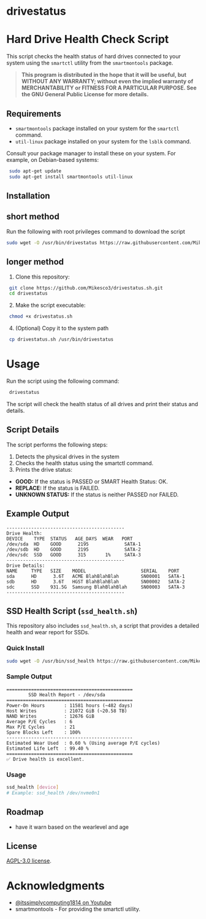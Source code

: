# drivestatus

# Hard Drive Health Check Script
This script checks the health status of hard drives connected to your system using the `smartctl` utility from the `smartmontools` package.

> **This program is distributed in the hope that it will be useful, but WITHOUT ANY WARRANTY; without even the implied warranty of MERCHANTABILITY or FITNESS FOR A PARTICULAR PURPOSE. See the GNU General Public License for more details.**

## Requirements
- `smartmontools` package installed on your system for the `smartctl` command.
- `util-linux` package installed on your system for the `lsblk` command.

Consult your package manager to install these on your system. For example, on Debian-based systems:
  ```sh
   sudo apt-get update 
   sudo apt-get install smartmontools util-linux
  ```

## Installation

## short method
Run the following with root privileges command to download the script
``` sh
sudo wget -O /usr/bin/drivestatus https://raw.githubusercontent.com/Mikesco3/drivestatus.sh/main/drivestatus.sh && sudo chmod +x /usr/bin/drivestatus
```
## longer method
1. Clone this repository:
  ``` sh
   git clone https://github.com/Mikesco3/drivestatus.sh.git
   cd drivestatus
  ```

2. Make the script executable:
  ``` sh
   chmod +x drivestatus.sh
  ```
4. (Optional) Copy it to the system path
  ``` sh
   cp drivestatus.sh /usr/bin/drivestatus
  ```

# Usage
Run the script using the following command:
  ``` sh
   drivestatus 
  ```
The script will check the health status of all drives and print their status and details.

## Script Details
The script performs the following steps:

1. Detects the physical drives in the system
3. Checks the health status using the smartctl command.
4. Prints the drive status:
  - **GOOD:** If the status is PASSED or SMART Health Status: OK.
  - **REPLACE:** If the status is FAILED.
  - **UNKNOWN STATUS:** If the status is neither PASSED nor FAILED.

## Example Output
```
-------------------------------------------
Drive Health:
DEVICE    TYPE  STATUS   AGE_DAYS  WEAR   PORT                          
/dev/sda  HD    GOOD      2195             SATA-1                        
/dev/sdb  HD    GOOD      2195             SATA-2                        
/dev/sdc  SSD   GOOD      315       1%     SATA-3                        
-------------------------------------------
Drive Details:
NAME     TYPE   SIZE    MODEL                    SERIAL    PORT                     
sda      HD      3.6T   ACME BlahBlahBlah        SN00001   SATA-1                   
sdb      HD      3.6T   HGST BlahBlahBlah        SN00002   SATA-2                   
sdc      SSD    931.5G  Samsung BlahBlahBlah     SN00003   SATA-3                   
-------------------------------------------
```

## SSD Health Script (`ssd_health.sh`)
This repository also includes `ssd_health.sh`, a script that provides a detailed health and wear report for SSDs.

### Quick Install
``` sh
sudo wget -O /usr/bin/ssd_health https://raw.githubusercontent.com/Mikesco3/drivestatus.sh/main/ssd_health.sh && sudo chmod +x /usr/bin/ssd_health
```

### Sample Output
```
==============================================
        SSD Health Report - /dev/sda
==============================================
Power-On Hours       : 11581 hours (~482 days)
Host Writes          : 21072 GiB (~20.58 TB)
NAND Writes          : 12676 GiB
Average P/E Cycles   : 6
Max P/E Cycles       : 21
Spare Blocks Left    : 100%
----------------------------------------------
Estimated Wear Used  : 0.60 % (Using average P/E cycles)
Estimated Life Left  : 99.40 %
==============================================
✅ Drive health is excellent.

```

### Usage
``` sh
ssd_health [device]
# Example: ssd_health /dev/nvme0n1
```

## Roadmap
- have it warn based on the wearlevel and age

## License
[AGPL-3.0 license](https://github.com/Mikesco3/drivestatus.sh/blob/main/LICENSE).

# Acknowledgments
- [@itssimplycomputing1814 on Youtube](https://www.youtube.com/@itssimplycomputing1814)
- smartmontools - For providing the smartctl utility.